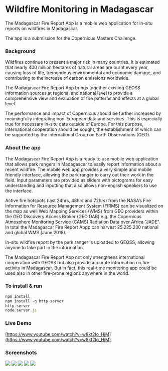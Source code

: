 # Wildfire Monitoring in Madagascar

The Madagascar Fire Report App is a mobile web application for in-situ reports on wildfires in Madagascar.

The app is a submission for the Copernicus Masters Challenge.

### Background

Wildfires continue to present a major risk in many countries. It is estimated that nearly 400 million hectares of natural areas are burnt every year, causing loss of life, tremendous environmentaland economic damage, and contributing to the increase of carbon emissions worldwide.

The Madagascar Fire Report App brings together existing GEOSS information sources at regional and national level to provide a comprehensive view and evaluation of fire patterns and effects at a global level.

The performance and impact of Copernicus should be further increased by meaningfully integrating non-European data and services. This is especially true for necessary in-situ data outside of Europe. For this purpose, international cooperation should be sought, the establishment of which can be supported by the international Group on Earth Observations (GEO).

### About the app

The Madagascar Fire Report App is a ready to use mobile web application that allows park rangers in Madagascar to easily report information about a recent wildfire. The mobile web app provides a very simple and mobile friendly interface, allowing the park ranger to carry out their work in the field. Input parameters are provided as sliders with pictograms for easy understanding and inputting that also allows non-english speakers to use the interface.

Active fire hotspots (last 24hrs, 48hrs and 72hrs) from the NASA’s Fire Information for Resource Management System (FIRMS) can be visualized on the map as well Web Mapping Services (WMS) from GEO providers within the GEO Discovery Access Broker (GEO DAB) e.g. the Copernicus Atmosphere Monitoring Service (CAMS) Radiation Data over Africa "JADE".
In total the Madagascar Fire Report Appp can harvest 25.225.230 national and global WMS (June 2018).

In-situ wildfire report by the park ranger is uploaded to GEOSS, allowing anyone to take part in the information.

The Madagascar Fire Report App not only strengthens international cooperation with GEOSS but also provide accurate information on fire activity in Madagascar. But in fact, this real-time monitoring app could be used also in other fire-prone regions anywhere in the world.

### To install & run
```javascript
npm install
npm install -g http-server
http-server
node server.js
```
### Live Demo

[https://www.youtube.com/watch?v=w8kt2Io_HjM](https://www.youtube.com/watch?v=w8kt2Io_HjM)

### Screenshots

![](https://home.uni-leipzig.de/idiv/fire-report-app/screenshot1.png)
![](https://home.uni-leipzig.de/idiv/fire-report-app/screenshot6.png)
![](https://home.uni-leipzig.de/idiv/fire-report-app/screenshot3.png)
![](https://home.uni-leipzig.de/idiv/fire-report-app/screenshot4.png)
![](https://home.uni-leipzig.de/idiv/fire-report-app/screenshot5.png)
